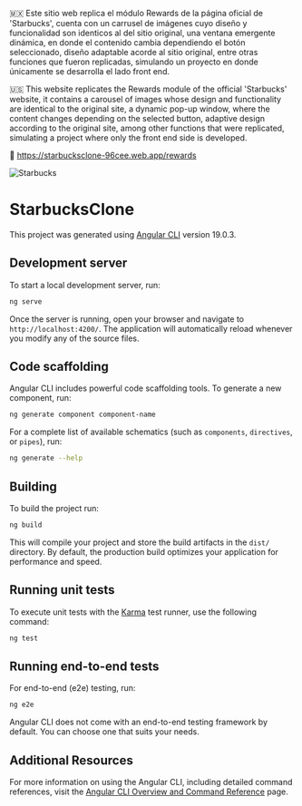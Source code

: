 🇲🇽 Este sitio web replica el módulo Rewards de la página oficial de 'Starbucks', cuenta con un carrusel de imágenes cuyo diseño y funcionalidad son identicos al del sitio original, una ventana emergente dinámica, en donde el contenido cambia dependiendo el botón seleccionado, diseño adaptable acorde al sitio original, entre otras funciones que fueron replicadas, simulando un proyecto en donde únicamente se desarrolla el lado front end.

🇺🇸 This website replicates the Rewards module of the official 'Starbucks' website, it contains a carousel of images whose design and functionality are identical to the original site, a dynamic pop-up window, where the content changes depending on the selected button, adaptive design according to the original site, among other functions that were replicated, simulating a project where only the front end side is developed.

🔗 https://starbucksclone-96cee.web.app/rewards


![Starbucks](https://github.com/user-attachments/assets/0eb9a708-5e77-4cea-9826-d65bf301a8d2)


# StarbucksClone

This project was generated using [Angular CLI](https://github.com/angular/angular-cli) version 19.0.3.

## Development server

To start a local development server, run:

```bash
ng serve
```

Once the server is running, open your browser and navigate to `http://localhost:4200/`. The application will automatically reload whenever you modify any of the source files.

## Code scaffolding

Angular CLI includes powerful code scaffolding tools. To generate a new component, run:

```bash
ng generate component component-name
```

For a complete list of available schematics (such as `components`, `directives`, or `pipes`), run:

```bash
ng generate --help
```

## Building

To build the project run:

```bash
ng build
```

This will compile your project and store the build artifacts in the `dist/` directory. By default, the production build optimizes your application for performance and speed.

## Running unit tests

To execute unit tests with the [Karma](https://karma-runner.github.io) test runner, use the following command:

```bash
ng test
```

## Running end-to-end tests

For end-to-end (e2e) testing, run:

```bash
ng e2e
```

Angular CLI does not come with an end-to-end testing framework by default. You can choose one that suits your needs.

## Additional Resources

For more information on using the Angular CLI, including detailed command references, visit the [Angular CLI Overview and Command Reference](https://angular.dev/tools/cli) page.
